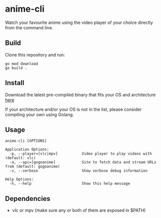 
# anime-cli

Watch your favourite anime using the video player of your choice directly from the command line.


## Build

Clone this repository and run:

```
go mod download
go build .
```

## Install

Download the latest pre-compiled binary that fits your OS and architecture [here](https://github.com/DewitteRuben/anime-cli/releases/latest)

If your architecture and/or your OS is not in the list, please consider compiling your own using Golang.

## Usage

```
anime-cli [OPTIONS]

Application Options:
  -p, --player=[vlc|mpv]           Video player to play videos with (default: vlc)
  -a, --api=[gogoanime]            Site to fetch data and stream URLs from (default: gogoanime)
  -v, --verbose                    Show verbose debug information

Help Options:
  -h, --help                       Show this help message
```

## Dependencies

* vlc or mpv (make sure any or both of them are exposed in $PATH)
